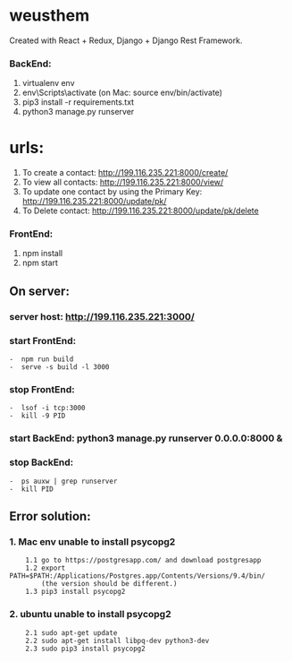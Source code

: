 # weusthem


Created with React + Redux, Django + Django Rest Framework.

### BackEnd:
1. virtualenv env  
2. env\Scripts\activate (on Mac: source env/bin/activate)   
3. pip3 install -r requirements.txt  
4. python3 manage.py runserver  

# urls:
1. To create a contact: http://199.116.235.221:8000/create/
2. To view all contacts: http://199.116.235.221:8000/view/
3. To update one contact by using the Primary Key: http://199.116.235.221:8000/update/pk/
4. To Delete contact: http://199.116.235.221:8000/update/pk/delete

### FrontEnd:
1. npm install  
2. npm start  

## On server:  
### server host: http://199.116.235.221:3000/
### start FrontEnd:
    -  npm run build  
    -  serve -s build -l 3000  
### stop FrontEnd:   
    -  lsof -i tcp:3000
    -  kill -9 PID
### start BackEnd: python3 manage.py runserver 0.0.0.0:8000 &  
### stop BackEnd:   
    -  ps auxw | grep runserver
    -  kill PID    

## Error solution:  

### 1. Mac env unable to install psycopg2  
        1.1 go to https://postgresapp.com/ and download postgresapp   
        1.2 export PATH=$PATH:/Applications/Postgres.app/Contents/Versions/9.4/bin/   
            (the version should be different.)   
        1.3 pip3 install psycopg2  

### 2. ubuntu unable to install psycopg2
        2.1 sudo apt-get update
        2.2 sudo apt-get install libpq-dev python3-dev
        2.3 sudo pip3 install psycopg2
